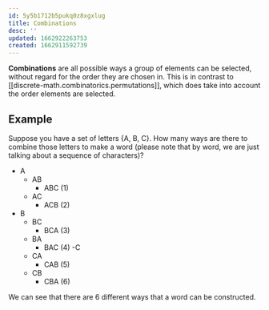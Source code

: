 ```yaml
---
id: 5y5b1712b5pukq0z8xgxlug
title: Combinations
desc: ''
updated: 1662922263753
created: 1662911592739
---
```


__Combinations__ are all possible ways a group of elements can be selected, without regard for the order they are chosen in. This is in contrast to [[discrete-math.combinatorics.permutations]], which does take into account the order elements are selected.

## Example

Suppose you have a set of letters {A, B, C}. How many ways are there to combine those letters to make a word (please note that by word, we are just talking about a sequence of characters)?

- A
    - AB
        - ABC (1)
    - AC
        - ACB (2)
- B
    - BC
        - BCA (3)
    - BA
        - BAC (4)
-C
    - CA
        - CAB (5)
    - CB
        - CBA (6)
    
We can see that there are 6 different ways that a word can be constructed.
